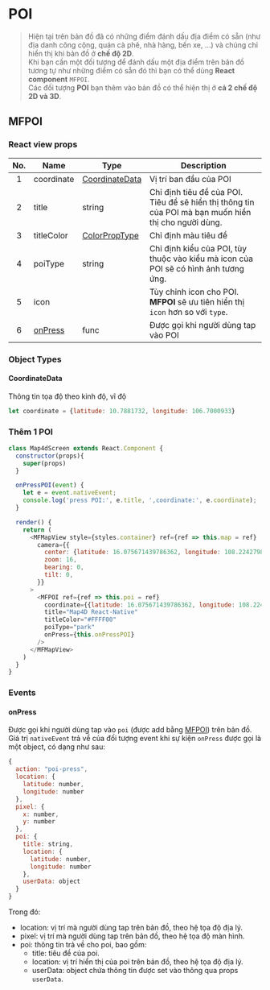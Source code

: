 # POI

> Hiện tại trên bản đồ đã có những điểm đánh dấu địa điểm có sẵn (như địa danh công cộng, quán cà phê, nhà hàng, bến xe, ...) và chúng chỉ hiển thị khi bản đồ ở **chế độ 2D**.  
> Khi bạn cần một đối tượng để đánh dấu một địa điểm trên bản đồ tương tự như những điểm có sẵn đó thì bạn có thể dùng **React component** `MFPOI`.  
> Các đối tượng **POI** bạn thêm vào bản đồ có thể hiện thị ở **cả 2 chế độ 2D và 3D**.

## MFPOI

### React view props

| No. | Name       | Type                                                 | Description                                                                                          |
|:---:|------------|------------------------------------------------------|------------------------------------------------------------------------------------------------------|
|  1  | coordinate | [CoordinateData](#CoordinateData)                    | Vị trí ban đầu của POI                                                                               |
|  2  | title      | string                                               | Chỉ định tiêu đề của POI. Tiêu đề sẽ hiển thị thông tin của POI mà bạn muốn hiển thị cho người dùng. |
|  3  | titleColor | [ColorPropType](https://reactnative.dev/docs/colors) | Chỉ định màu tiêu đề                                                                                 |
|  4  | poiType    | string                                               | Chỉ định kiểu của POI, tùy thuộc vào kiểu mà icon của POI sẽ có hình ảnh tương ứng.                  |
|  5  | icon       |                                                      | Tùy chỉnh icon cho POI. **MFPOI** sẽ ưu tiên hiển thị `icon` hơn so với `type`.                      |
|  6  | [onPress](#onPress) | func                                   | Được gọi khi người dùng tap vào POI                                                                  |

### Object Types

#### CoordinateData

Thông tin tọa độ theo kinh độ, vĩ độ

```js
let coordinate = {latitude: 10.7881732, longitude: 106.7000933}
```

###  Thêm 1 POI

```js
class Map4dScreen extends React.Component {
  constructor(props){
    super(props)
  }

  onPressPOI(event) {
    let e = event.nativeEvent;
    console.log('press POI:', e.title, ',coordinate:', e.coordinate);
  }

  render() {
    return (
      <MFMapView style={styles.container} ref={ref => this.map = ref}
        camera={{
          center: {latitude: 16.075671439786362, longitude: 108.22427988052367},
          zoom: 16,
          bearing: 0,
          tilt: 0,
        }}
      >
        <MFPOI ref={ref => this.poi = ref}
          coordinate={{latitude: 16.075671439786362, longitude: 108.22427988052367}}
          title="Map4D React-Native"
          titleColor="#FFFF00"
          poiType="park"
          onPress={this.onPressPOI}
        />
      </MFMapView>
    )
  }
}
```

### Events

#### onPress

Được gọi khi người dùng tap vào `poi` (được add bằng [MFPOI](#MFPOI)) trên bản đồ.  
Giá trị `nativeEvent` trả về của đối tượng event khi sự kiện `onPress` được gọi là một object, có dạng như sau:

```js
{
  action: "poi-press",
  location: {
    latitude: number,
    longitude: number
  },
  pixel: {
    x: number,
    y: number
  },
  poi: {
    title: string,
    location: {
      latitude: number,
      longitude: number
    },
    userData: object
  }
}
```

Trong đó:
  - location: vị trí mà người dùng tap trên bản đồ, theo hệ tọa độ địa lý.
  - pixel: vị trí mà người dùng tap trên bản đồ, theo hệ tọa độ màn hình.
  - poi: thông tin trả về cho poi, bao gồm:
    + title: tiêu đề của poi.
    + location: vị trí hiển thị của poi trên bản đồ, theo hệ tọa độ địa lý.
    + userData: object chứa thông tin được set vào thông qua props `userData`.
